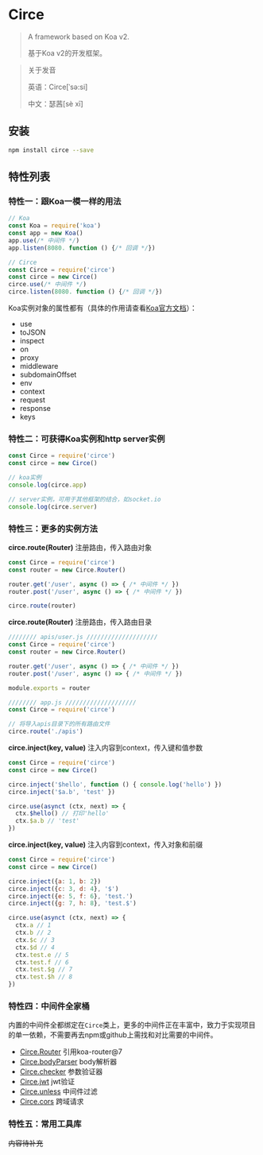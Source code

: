 # Circe

> A framework based on Koa v2.
>
> 基于Koa v2的开发框架。

> 关于发音
>
> 英语：Circe[ˈsə:si]
>
> 中文：瑟茜[sè xī]

## 安装

```bash
npm install circe --save
```

## 特性列表

### 特性一：跟Koa一模一样的用法

```javascript
// Koa
const Koa = require('koa')
const app = new Koa()
app.use(/* 中间件 */)
app.listen(8080. function () {/* 回调 */})

// Circe
const Circe = require('circe')
const circe = new Circe()
circe.use(/* 中间件 */)
circe.listen(8080. function () {/* 回调 */})
```

Koa实例对象的属性都有（具体的作用请查看[Koa官方文档](http://koajs.com/)）：

- use
- toJSON
- inspect
- on
- proxy
- middleware
- subdomainOffset
- env
- context
- request
- response
- keys

### 特性二：可获得Koa实例和http server实例

```javascript
const Circe = require('circe')
const circe = new Circe()

// koa实例
console.log(circe.app)

// server实例，可用于其他框架的结合，如socket.io
console.log(circe.server)
```

### 特性三：更多的实例方法

**circe.route(Router)** 注册路由，传入路由对象

```javascript
const Circe = require('circe')
const router = new Circe.Router()

router.get('/user', async () => { /* 中间件 */ })
router.post('/user', async () => { /* 中间件 */ })

circe.route(router)
```

**circe.route(Router)** 注册路由，传入路由目录

```javascript
//////// apis/user.js ////////////////////
const Circe = require('circe')
const router = new Circe.Router()

router.get('/user', async () => { /* 中间件 */ })
router.post('/user', async () => { /* 中间件 */ })

module.exports = router

//////// app.js ////////////////////
const Circe = require('circe')

// 将导入apis目录下的所有路由文件
circe.route('./apis')
```

**circe.inject(key, value)** 注入内容到context，传入键和值参数

```javascript
const Circe = require('circe')
const circe = new Circe()

circe.inject('$hello', function () { console.log('hello') })
circe.inject('$a.b', 'test' })

circe.use(asynct (ctx, next) => {
  ctx.$hello() // 打印'hello'
  ctx.$a.b // 'test'
})
```

**circe.inject(key, value)** 注入内容到context，传入对象和前缀

```javascript
const Circe = require('circe')
const circe = new Circe()

circe.inject({a: 1, b: 2})
circe.inject({c: 3, d: 4}, '$')
circe.inject({e: 5, f: 6}, 'test.')
circe.inject({g: 7, h: 8}, 'test.$')

circe.use(asynct (ctx, next) => {
  ctx.a // 1
  ctx.b // 2
  ctx.$c // 3
  ctx.$d // 4
  ctx.test.e // 5
  ctx.test.f // 6
  ctx.test.$g // 7
  ctx.test.$h // 8
})
```

### 特性四：中间件全家桶

内置的中间件全都绑定在`Circe`类上，更多的中间件正在丰富中，致力于实现项目的单一依赖，不需要再去npm或github上需找和对比需要的中间件。

- [Circe.Router](https://github.com/alexmingoia/koa-router/tree/master) 引用koa-router@7
- [Circe.bodyParser](./src/middlewares/bodyParser/README.md) body解析器
- [Circe.checker](./src/middlewares/checker/README.md) 参数验证器
- [Circe.jwt](./src/middlewares/jwt/README.md) jwt验证
- [Circe.unless](./src/middlewares/unless/README.md) 中间件过滤
- [Circe.cors](./src/middlewares/cors/README.md) 跨域请求

### 特性五：常用工具库

~~内容待补充~~